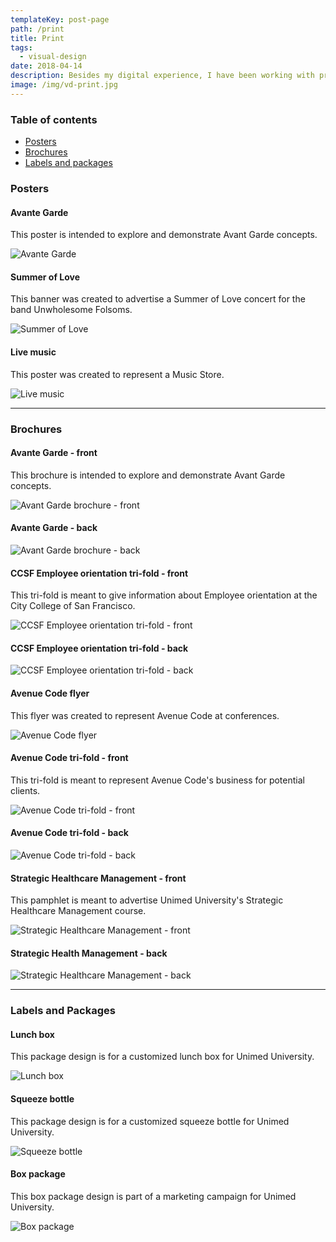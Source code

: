 ```yaml
---
templateKey: post-page
path: /print
title: Print
tags:
  - visual-design
date: 2018-04-14
description: Besides my digital experience, I have been working with print since 2010. I've worked for big companies, agencies, startups, in freelancing projects and here I am, still loving my work and the evolution of the design world. 
image: /img/vd-print.jpg
---
```


### Table of contents

- [Posters](#posters)
- [Brochures](#brochures)
- [Labels and packages](#labels-and-packages)

<a id="posters"></a>
### Posters

#### Avante Garde

This poster is intended to explore and demonstrate Avant Garde concepts.

![Avante Garde](https://farm6.staticflickr.com/5676/23107107003_0e491b3ddb_h.jpg)

#### Summer of Love

This banner was created to advertise a Summer of Love concert for the band Unwholesome Folsoms.

![Summer of Love](https://farm5.staticflickr.com/4433/36457350880_7b165e9a2f_h.jpg)

#### Live music

This poster was created to represent a Music Store.

![Live music](https://farm1.staticflickr.com/572/21778707603_59021da5ea_h.jpg)

---

<a id="brochures"></a>
### Brochures

#### Avante Garde - front

This brochure is intended to explore and demonstrate Avant Garde concepts.

![Avant Garde brochure - front](https://farm6.staticflickr.com/5767/23153218833_7b44b9199a_h.jpg)

#### Avante Garde - back

![Avant Garde brochure - back](https://farm1.staticflickr.com/593/23753913196_e33bb3c736_h.jpg)

#### CCSF Employee orientation tri-fold - front

This tri-fold is meant to give information about Employee orientation at the City College of San Francisco.

![CCSF Employee orientation tri-fold - front](https://farm6.staticflickr.com/5638/21439468121_64b8b25b20_h.jpg)

#### CCSF Employee orientation tri-fold - back

![CCSF Employee orientation tri-fold - back](https://farm1.staticflickr.com/615/21439468151_635fd62e15_h.jpg)

#### Avenue Code flyer

This flyer was created to represent Avenue Code at conferences.

![Avenue Code flyer](https://farm6.staticflickr.com/5745/21439467621_b0b995312a_h.jpg)

#### Avenue Code tri-fold - front

This tri-fold is meant to represent Avenue Code's business for potential clients.

![Avenue Code tri-fold - front](https://farm6.staticflickr.com/5803/20809947523_39f8d6655f_h.jpg)

#### Avenue Code tri-fold - back

![Avenue Code tri-fold - back](https://farm6.staticflickr.com/5688/21404777046_fa6f0312bb_h.jpg)

#### Strategic Healthcare Management - front

This pamphlet is meant to advertise Unimed University's Strategic Healthcare Management course.

![Strategic Healthcare Management - front](https://farm1.staticflickr.com/781/21431014105_b037722a87_h.jpg)

#### Strategic Health Management - back

![Strategic Healthcare Management - back](https://farm1.staticflickr.com/739/21439473181_3283cd0527_h.jpg)

---

<a id="labels-and-packages"></a>
### Labels and Packages

#### Lunch box

This package design is for a customized lunch box for Unimed University.

![Lunch box](https://farm6.staticflickr.com/5728/21243202188_96a4e1a1bb_h.jpg)

#### Squeeze bottle

This package design is for a customized squeeze bottle for Unimed University.

![Squeeze bottle](https://farm1.staticflickr.com/592/21420096642_9c67629089_h.jpg)

#### Box package

This box package design is part of a marketing campaign for Unimed University.

![Box package](https://farm1.staticflickr.com/767/21243202148_6e86829b56_h.jpg)